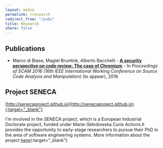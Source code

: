 ```yaml
---
layout: media
permalink: /research
redirect_from: "/pubs"
title: Research
share: false
---
```

## Publications

* Marco di Biase, Magiel Bruntink, Alberto Bacchelli - 
[**A security perspective on code review: The case of Chromium**](/pubs/scam2016.pdf) - 
In _Proceedings of SCAM 2016 (16th IEEE International Working Conference on 
Source Code Analysis and Manipulation)_ (to appear), 2016


## Project SENECA

[http://senecaproject.github.io](http://senecaproject.github.io){:target="_blank"}

I'm involved in the SENECA project, which is a European Industrial Doctorate project, 
funded under Marie-Skłodowska Curie Actions.It provides the opportunity to early-stage 
researchers to pursue their PhD in the area of software engineering systems.
More information about the project [here](https://senecaproject.github.io){:target="_blank"}

